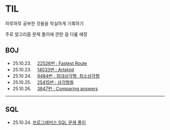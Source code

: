 # TIL

하루하루 공부한 것들을 착실하게 기록하기

주로 알고리즘 문제 풀이에 관한 걸 다룰 예정

## BOJ

- 25.10.23. <img width=11 src="https://d2gd6pc034wcta.cloudfront.net/tier/15.svg"> [22526번 : Fastest Route](https://github.com/InwooLeeme/TIL/blob/main/BOJ/boj_20251023_22526.md#22526%EB%B2%88--fastest-route)
- 25.10.23. <img width=11 src="https://d2gd6pc034wcta.cloudfront.net/tier/15.svg"> [14033번 : Artskjid](https://github.com/InwooLeeme/TIL/blob/main/BOJ/boj_20251023_14033.md)
- 25.10.24. <img width=11 src="https://d2gd6pc034wcta.cloudfront.net/tier/23.svg"> [9484번 : 최대삼각형, 최소삼각형](https://github.com/InwooLeeme/TIL/blob/main/BOJ/boj_20251024_9484.md)
- 25.10.25. <img width=11 src="https://d2gd6pc034wcta.cloudfront.net/tier/23.svg"> [25415번 : 삼각형들](https://github.com/InwooLeeme/TIL/blob/main/BOJ/boj_20251025_25415.md)
- 25.10.26. <img width=11 src="https://d2gd6pc034wcta.cloudfront.net/tier/19.svg"> [3847번 : Comparing answers](https://github.com/InwooLeeme/TIL/blob/main/BOJ/boj_20251026_3847.md)

<hr>

## SQL

- 25.10.24. [프로그래머스 SQL 문제 풀이](https://github.com/InwooLeeme/TIL/blob/main/SQL/sql_20251024_solving.md)
